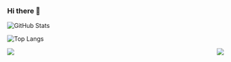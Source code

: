 ### Hi there 👋

<!--
**AmaruVL/AmaruVL** is a ✨ _special_ ✨ repository because its `README.md` (this file) appears on your GitHub profile.

Here are some ideas to get you started:

- 🔭 I’m currently working on ...
- 🌱 I’m currently learning ...
- 👯 I’m looking to collaborate on ...
- 🤔 I’m looking for help with ...
- 💬 Ask me about ...
- 📫 How to reach me: ...
- 😄 Pronouns: ...
- ⚡ Fun fact: ...
-->

![GitHub Stats](https://github-readme-stats.vercel.app/api?username=AmaruVL&theme=github_dark&border_color=30363D&show_icons=true)
<!--  Themes stats:-
radical, dark, radical, merko, gruvbox, tokyonight, onedark, cobalt, synthwave, highcontrast, dracula -->

![Top Langs](https://github-readme-stats.vercel.app/api/top-langs/?username=AmaruVL&layout=compact&theme=github_dark&border_color=30363D&card_width=300)


<a href=".">
  <img align="left" src="https://github-readme-stats.vercel.app/api?username=AmaruVL&theme=github_dark&border_color=30363D&show_icons=true"/>
</a>

<a href=".">
  <img align="right" src="https://github-readme-stats.vercel.app/api/top-langs/?username=AmaruVL&layout=compact&theme=github_dark&border_color=30363D&card_width=300"/>
</a>



